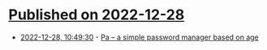 # [Published on 2022-12-28](index.md)

* [2022-12-28, 10:49:30](https://news.ycombinator.com/item?id=34159631) - [Pa – a simple password manager based on age](https://github.com/biox/pa)

